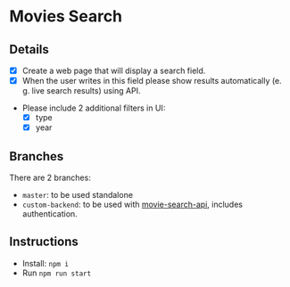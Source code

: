 # Movies Search

## Details

- [x] Create a web page that will display a search field. 
- [x] When the user writes in this field please show results automatically (e. g. live search results) using API.
- Please include 2 additional filters in UI: 
  - [x] type 
  - [x] year

## Branches

There are 2 branches:

- `master`: to be used standalone
- `custom-backend`: to be used with [movie-search-api](https://github.com/marcofriso/movie-search-api), includes authentication.

## Instructions

 - Install: `npm i`
 - Run `npm run start`
